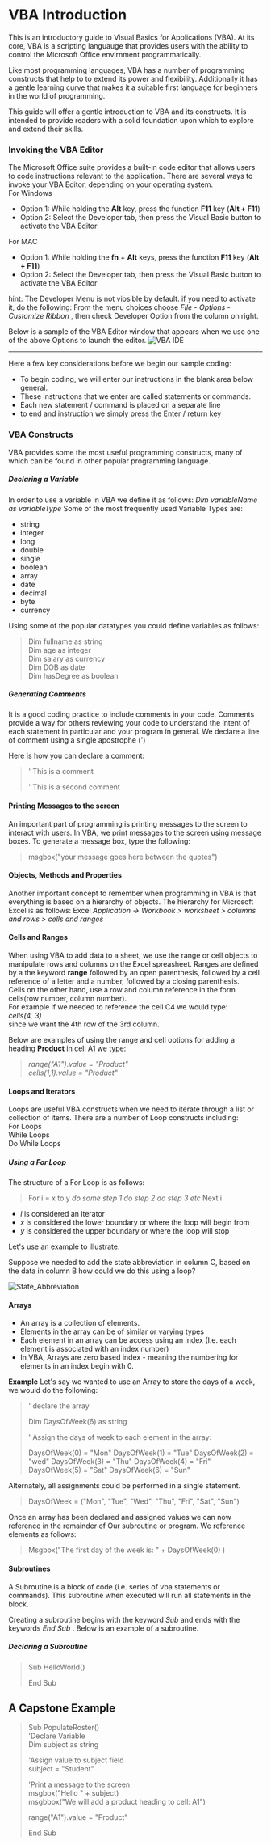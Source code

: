 # VBA Introduction
This is an introductory guide to Visual Basics for Applications (VBA). At its core, VBA is a scripting languauge that provides users with the ability to control the Microsoft Office envirnment programmatically.

Like most programming languages, VBA has a number of programming constructs that help to to extend its power and flexibility. Additionally it has a gentle learning curve that makes it a suitable first language for beginners in the world of programming.

This guide will offer a gentle introduction to VBA and its constructs. It is intended to provide readers with a solid foundation upon which to explore and extend their skills.

### Invoking the VBA Editor
The Microsoft Office suite provides a built-in code editor that allows users to code instructions relevant to the application. There are several ways to invoke your VBA Editor, depending on your operating system.<br>
For Windows
- Option 1: While holding the **Alt** key, press the function **F11** key (**Alt + F11**)
- Option 2: Select the Developer tab, then press the Visual Basic button to activate the VBA Editor

For MAC
- Option 1: While holding the **fn** + **Alt** keys, press the function **F11** key (**Alt + F11**)
- Option 2: Select the Developer tab, then press the Visual Basic button to activate the VBA Editor

hint: The Developer Menu is not viosible by default. if you need to activate it, do the following:
  From the menu choices choose *File* - *Options* - *Customize Ribbon* , then check Developer Option from the column on right. 

Below is a sample of the VBA Editor window that appears when we use one of the above Options to launch the editor.
![VBA IDE](https://github.com/informidas/vba-basic-documentation/blob/master/VBA_IDE.PNG "sample VBA Editor screen")


---

Here a few key considerations before we begin our sample coding:
- To begin coding, we will enter our instructions in the blank area below general.
- These instructions that we enter are called statements or commands.
- Each new statement / command is placed on a separate line
- to end and instruction we simply press the Enter / return key
  
### VBA Constructs
VBA provides some the most useful programming constructs, many of which can be found in other popular programming language. 

##### Declaring a Variable
In order to use a variable in VBA we define it as follows:
*Dim variableName as variableType*
Some of the most frequently used Variable Types are:

* string
* integer
* long
* double
* single
* boolean
* array
* date
* decimal
* byte
* currency

Using some of the popular datatypes you could define variables as follows: <br>

> Dim fullname as string <br>
> Dim age as integer <br>
> Dim salary as currency <br>
> Dim DOB as date <br>
> Dim hasDegree as boolean <br>
> 

##### Generating Comments
It is a good coding practice to include comments in your code. Comments provide a way for others reviewing your code to understand the intent of each statement in particular and your program in general. We declare a line of comment using a single apostrophe (')

Here is how you can declare a comment:
>
> ' This is a comment
>
> ' This is a second comment
>

#### Printing Messages to the screen
An important part of programming is printing messages to the screen to interact with users. In VBA, we print messages to the screen using message boxes. To generate a message box, type the following:

>
> msgbox("your message goes here between the quotes")
>
>

#### Objects, Methods and Properties
Another important concept to remember when programming in VBA is that everything is based on a hierarchy of objects. The hierarchy for Microsoft Excel is as follows:
Excel *Application -> Workbook > worksheet > columns and rows > cells and ranges*


#### Cells and Ranges
When using VBA to add data to a sheet, we use the range or cell objects to manipulate rows and columns on the Excel spreasheet.
Ranges are defined by a the keyword **range** followed by an open parenthesis, followed by a cell reference of a letter and a number, followed by a closing parenthesis. <br>
Cells on the other hand, use a row and column reference in the form cells(row number, column number). <br>
For example if we needed to reference the cell C4 we would type: <br>
*cells(4, 3)* <br>
since we want the 4th row of the 3rd column.<br> 

Below are examples of using the range and cell options for adding a heading **Product** in cell A1 we type:

>
> *range("A1").value = "Product"* <br>
> *cells(1,1).value = "Product"*
>

#### Loops and Iterators
Loops are useful VBA constructs when we need to iterate through a list or collection of items. There are a number of Loop constructs including: <br>
  For Loops <br>
  While Loops <br>
  Do While Loops <br>
  
##### Using a For Loop
The structure of a For Loop is as follows: <br>
>
> For i = x to y
> *do some step 1*
> *do step 2*
> *do step 3 etc*
> Next i
* *i* is considered an iterator
* *x* is considered the lower boundary or where the loop will begin from
* *y* is considered the upper boundary or where the loop will stop

Let's use an example to illustrate. <br>

Suppose we needed to add the state abbreviation in column C, based on the data in column B how could we do this using a loop? <br>

![State_Abbreviation](https://github.com/informidas/vba-basic-documentation/blob/master/State_Abbreviation.PNG "table used in For Loop example") <br>
>
>

#### Arrays

- An array is a collection of elements. 
- Elements in the array can be of similar or varying types
- Each element in an array can be access using an index (I.e. each element is associated with an index number)
- In VBA, Arrays are zero based index - meaning the numbering for elements in an index begin with 0.

**Example**
Let's say we wanted to use an Array to store the days of a week, we would do the following:

>
> ' declare the array
>
> Dim DaysOfWeek(6) as string
> 
> ' Assign the days of week to each element in the array:
>
> DaysOfWeek(0) = "Mon"
> DaysOfWeek(1) = "Tue"
> DaysOfWeek(2) =  "wed"
> DaysOfWeek(3) = "Thu"
> DaysOfWeek(4) = "Fri"
> DaysOfWeek(5) = "Sat"
> DaysOfWeek(6) = "Sun"

Alternately, all assignments could be performed in a single statement.

>
> DaysOfWeek = ("Mon", "Tue", "Wed", "Thu", "Fri", "Sat", "Sun")
>

Once an array has been declared and assigned values we can now reference in the remainder of Our subroutine or program.
We reference elements as follows:
>
> Msgbox("The first day of the week is: " + DaysOfWeek(0) )
>

#### Subroutines
A Subroutine is a block of code (i.e. series of vba statements or commands). This subroutine when executed will run all statements in the block.

Creating a subroutine begins with the keyword *Sub* and ends with the keywords *End Sub* . Below is an example of a subroutine.

>
##### Declaring a Subroutine
> Sub HelloWorld()
>
> End Sub

## A Capstone Example

>
> Sub PopulateRoster() <br>
> 'Declare Variable <br>
> Dim subject as string <br>
> 
> 'Assign value to subject field <br>
> subject = "Student" <br>
> 
> 'Print a message to the screen <br>
> msgbox("Hello " + subject) <br>
> msgbbox("We will add a product heading to cell: A1")
>
> range("A1").value = "Product"
>
> End Sub
